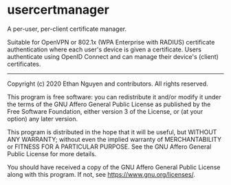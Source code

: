 usercertmanager
===

A per-user, per-client certificate manager.

Suitable for OpenVPN or 802.1x (WPA Enterprise with RADIUS) certificate authentication
where each user's device is given a certificate. Users authenticate using OpenID Connect
and can manage their device's (client) certificates.

---

Copyright (c) 2020 Ethan Nguyen and contributors. All rights reserved.

This program is free software: you can redistribute it and/or modify
it under the terms of the GNU Affero General Public License as published by
the Free Software Foundation, either version 3 of the License, or
(at your option) any later version.

This program is distributed in the hope that it will be useful,
but WITHOUT ANY WARRANTY; without even the implied warranty of
MERCHANTABILITY or FITNESS FOR A PARTICULAR PURPOSE.  See the
GNU Affero General Public License for more details.

You should have received a copy of the GNU Affero General Public License
along with this program.  If not, see <https://www.gnu.org/licenses/>.